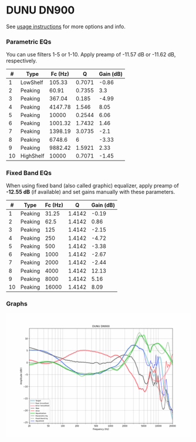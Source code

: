 # DUNU DN900
See [usage instructions](https://github.com/jaakkopasanen/AutoEq#usage) for more options and info.

### Parametric EQs
You can use filters 1-5 or 1-10. Apply preamp of -11.57 dB or -11.62 dB, respectively.

|   # | Type      |   Fc (Hz) |      Q |   Gain (dB) |
|-----|-----------|-----------|--------|-------------|
|   1 | LowShelf  |    105.33 | 0.7071 |       -0.86 |
|   2 | Peaking   |     60.91 | 0.7355 |        3.3  |
|   3 | Peaking   |    367.04 | 0.185  |       -4.99 |
|   4 | Peaking   |   4147.78 | 1.546  |        8.05 |
|   5 | Peaking   |  10000    | 0.2544 |        6.06 |
|   6 | Peaking   |   1001.32 | 1.7432 |        1.46 |
|   7 | Peaking   |   1398.19 | 3.0735 |       -2.1  |
|   8 | Peaking   |   6748.6  | 6      |       -3.33 |
|   9 | Peaking   |   9882.42 | 1.5921 |        2.33 |
|  10 | HighShelf |  10000    | 0.7071 |       -1.45 |

### Fixed Band EQs
When using fixed band (also called graphic) equalizer, apply preamp of **-12.55 dB** (if available) and set gains manually with these parameters.

|   # | Type    |   Fc (Hz) |      Q |   Gain (dB) |
|-----|---------|-----------|--------|-------------|
|   1 | Peaking |     31.25 | 1.4142 |       -0.19 |
|   2 | Peaking |     62.5  | 1.4142 |        0.86 |
|   3 | Peaking |    125    | 1.4142 |       -2.15 |
|   4 | Peaking |    250    | 1.4142 |       -4.72 |
|   5 | Peaking |    500    | 1.4142 |       -3.38 |
|   6 | Peaking |   1000    | 1.4142 |       -2.67 |
|   7 | Peaking |   2000    | 1.4142 |       -2.44 |
|   8 | Peaking |   4000    | 1.4142 |       12.13 |
|   9 | Peaking |   8000    | 1.4142 |        5.16 |
|  10 | Peaking |  16000    | 1.4142 |        8.09 |

### Graphs
![](./DUNU%20DN900.png)
